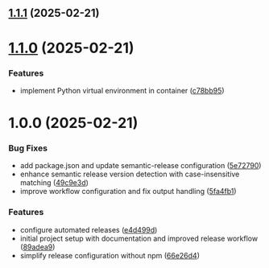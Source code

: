 ## [1.1.1](https://github.com/joyandmighty/consistent-character/compare/v1.1.0...v1.1.1) (2025-02-21)

# [1.1.0](https://github.com/joyandmighty/consistent-character/compare/v1.0.0...v1.1.0) (2025-02-21)


### Features

* implement Python virtual environment in container ([c78bb95](https://github.com/joyandmighty/consistent-character/commit/c78bb95da171559fb2e80762d8a728ae43ac8d59))

# 1.0.0 (2025-02-21)


### Bug Fixes

* add package.json and update semantic-release configuration ([5e72790](https://github.com/joyandmighty/consistent-character/commit/5e7279029012643042706cf00c7637984f924b4c))
* enhance semantic release version detection with case-insensitive matching ([49c9e3d](https://github.com/joyandmighty/consistent-character/commit/49c9e3da8d50a0820bbb8b5c4f3b1352319610bf))
* improve workflow configuration and fix output handling ([5fa4fb1](https://github.com/joyandmighty/consistent-character/commit/5fa4fb1484c1f666dae7b373a9f3497a7377ad66))


### Features

* configure automated releases ([e4d499d](https://github.com/joyandmighty/consistent-character/commit/e4d499d80fcbb8f16d1617f6a51292ea969e1b08))
* initial project setup with documentation and improved release workflow ([89adea9](https://github.com/joyandmighty/consistent-character/commit/89adea99252ccfb34fc50f7e69cc0f1653d3869d))
* simplify release configuration without npm ([66e26d4](https://github.com/joyandmighty/consistent-character/commit/66e26d4254a7862144f39df91733ff73ae7d2dc7))
